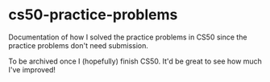 # cs50-practice-problems
Documentation of how I solved the practice problems in CS50 since the practice problems don't need submission.

To be archived once I (hopefully) finish CS50. It'd be great to see how much I've improved!
